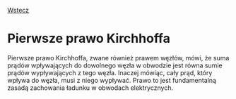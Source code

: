 [Wstecz](../fizyka.md)

# Pierwsze prawo Kirchhoffa

Pierwsze prawo Kirchhoffa, zwane również prawem węzłów, mówi, że suma prądów wpływających do dowolnego węzła w obwodzie jest równa sumie prądów wypływających z tego węzła. Inaczej mówiąc, cały prąd, który wpływa do węzła, musi z niego wypływać. Prawo to jest fundamentalną zasadą zachowania ładunku w obwodach elektrycznych.
